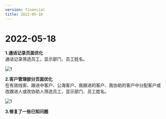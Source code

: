 ```yaml
---
version: financial
title: 2022-05-18
---
```

# 2022-05-18

<ImageViewer/>

**1.通话记录页面优化**  
通话记录筛选员工，显示部门、员工姓名。

![1](/assets/media/5.18.1.png "1")

**2.客户管理部分页面优化**  
在有效线索、跟进中客户、公海客户、我跟进的客户、我协助的客户中分配客户或改跟进人或改协助人筛选员工，显示部门、员工姓名。

![1](/assets/media/5.18.2.png "1")

**3.修复了一些已知问题**